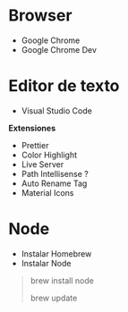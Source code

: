 # Browser

- Google Chrome
- Google Chrome Dev

# Editor de texto

- Visual Studio Code

**Extensiones**

- Prettier
- Color Highlight
- Live Server
- Path Intellisense ?
- Auto Rename Tag
- Material Icons

# Node

- Instalar Homebrew
- Instalar Node

> brew install node
>
> brew update
